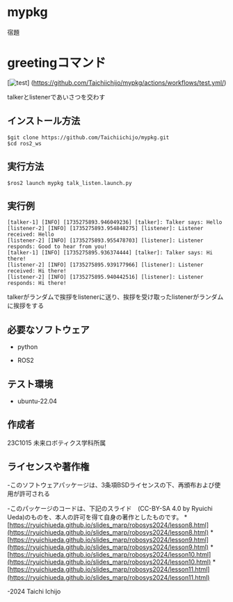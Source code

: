 # mypkg
宿題
# greetingコマンド
[![test](https://github.com/Taichiichijo/mypkg/actions/workflows/test.yml/badge.svg)]
(https://github.com/Taichiichijo/mypkg/actions/workflows/test.yml/)

talkerとlistenerであいさつを交わす
## インストール方法
~~~
$git clone https://github.com/Taichiichijo/mypkg.git
$cd ros2_ws
~~~
## 実行方法
~~~
$ros2 launch mypkg talk_listen.launch.py
~~~

## 実行例
~~~
[talker-1] [INFO] [1735275893.946049236] [talker]: Talker says: Hello
[listener-2] [INFO] [1735275893.954848275] [listener]: Listener received: Hello
[listener-2] [INFO] [1735275893.955478703] [listener]: Listener responds: Good to hear from you!
[talker-1] [INFO] [1735275895.936374444] [talker]: Talker says: Hi there!
[listener-2] [INFO] [1735275895.939177966] [listener]: Listener received: Hi there!
[listener-2] [INFO] [1735275895.940442516] [listener]: Listener responds: Hi there!
~~~

talkerがランダムで挨拶をlistenerに送り、挨拶を受け取ったlistenerがランダムに挨拶をする

## 必要なソフトウェア
- python
  
- ROS2
## テスト環境
- ubuntu-22.04
## 作成者
23C1015
未来ロボティクス学科所属
## ライセンスや著作権
 -このソフトウェアパッケージは、3条項BSDライセンスの下、再頒布および使用が許可される

 -このパッケージのコードは、下記のスライド　(CC-BY-SA 4.0 by Ryuichi Ueda)のものを、本人の許可を得て自身の著作としたものです。
    *[https://ryuichiueda.github.io/slides_marp/robosys2024/lesson8.html](https://ryuichiueda.github.io/slides_marp/robosys2024/lesson8.html)
    *[https://ryuichiueda.github.io/slides_marp/robosys2024/lesson9.html](https://ryuichiueda.github.io/slides_marp/robosys2024/lesson9.html)
    *[https://ryuichiueda.github.io/slides_marp/robosys2024/lesson10.html](https://ryuichiueda.github.io/slides_marp/robosys2024/lesson10.html)
    *[https://ryuichiueda.github.io/slides_marp/robosys2024/lesson11.html](https://ryuichiueda.github.io/slides_marp/robosys2024/lesson11.html)
 　　

 -2024 Taichi Ichijo
